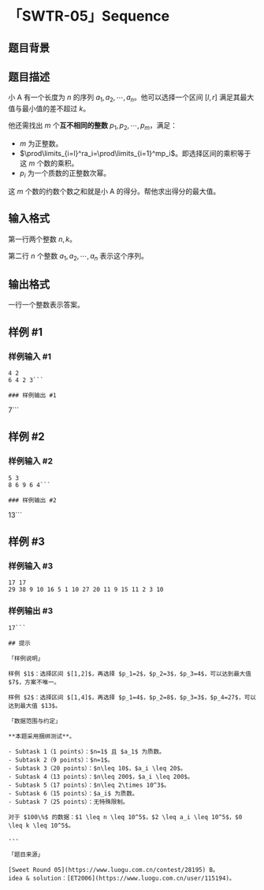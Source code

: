 # 「SWTR-05」Sequence

## 题目背景



## 题目描述

小 A 有一个长度为 $n$ 的序列 $a_1,a_2,\cdots,a_n$。他可以选择一个区间 $[l,r]$ 满足其最大值与最小值的差不超过 $k$。

他还需找出 $m$ 个**互不相同的整数** $p_1,p_2,\cdots,p_m$，满足：

- $m$ 为正整数。
- $\prod\limits_{i=l}^ra_i=\prod\limits_{i=1}^mp_i$。即选择区间的乘积等于这 $m$ 个数的乘积。
- $p_i$ 为一个质数的正整数次幂。

这 $m$ 个数的约数个数之和就是小 A 的得分。帮他求出得分的最大值。

## 输入格式

第一行两个整数 $n,k$。

第二行 $n$ 个整数 $a_1,a_2,\cdots,a_n$ 表示这个序列。

## 输出格式

一行一个整数表示答案。

## 样例 #1

### 样例输入 #1
```
4 2
6 4 2 3```

### 样例输出 #1

```
7```

## 样例 #2

### 样例输入 #2
```
5 3
8 6 9 6 4```

### 样例输出 #2

```
13```

## 样例 #3

### 样例输入 #3
```
17 17
29 38 9 10 16 5 1 10 27 20 11 9 15 11 2 3 10 
```

### 样例输出 #3

```
17```

## 提示

「样例说明」

样例 $1$：选择区间 $[1,2]$，再选择 $p_1=2$，$p_2=3$，$p_3=4$，可以达到最大值 $7$，方案不唯一。

样例 $2$：选择区间 $[1,4]$，再选择 $p_1=4$，$p_2=8$，$p_3=3$，$p_4=27$，可以达到最大值 $13$。

「数据范围与约定」

**本题采用捆绑测试**。

- Subtask 1（1 points）：$n=1$ 且 $a_1$ 为质数。
- Subtask 2（9 points）：$n=1$。
- Subtask 3（20 points）：$n\leq 10$，$a_i \leq 20$。
- Subtask 4（13 points）：$n\leq 200$，$a_i \leq 200$。
- Subtask 5（17 points）：$n\leq 2\times 10^3$。
- Subtask 6（15 points）：$a_i$ 为质数。
- Subtask 7（25 points）：无特殊限制。

对于 $100\%$ 的数据：$1 \leq n \leq 10^5$，$2 \leq a_i \leq 10^5$，$0 \leq k \leq 10^5$。

---

「题目来源」

[Sweet Round 05](https://www.luogu.com.cn/contest/28195) B。    
idea & solution：[ET2006](https://www.luogu.com.cn/user/115194)。
